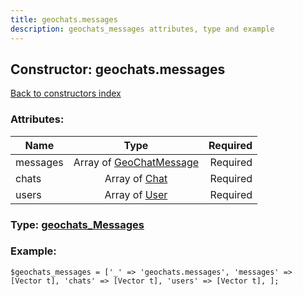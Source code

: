 ```yaml
---
title: geochats.messages
description: geochats_messages attributes, type and example
---
```

## Constructor: geochats.messages  
[Back to constructors index](index.md)



### Attributes:

| Name     |    Type       | Required |
|----------|:-------------:|---------:|
|messages|Array of [GeoChatMessage](../types/GeoChatMessage.md) | Required|
|chats|Array of [Chat](../types/Chat.md) | Required|
|users|Array of [User](../types/User.md) | Required|



### Type: [geochats\_Messages](../types/geochats_Messages.md)


### Example:

```
$geochats_messages = ['_' => 'geochats.messages', 'messages' => [Vector t], 'chats' => [Vector t], 'users' => [Vector t], ];
```  

